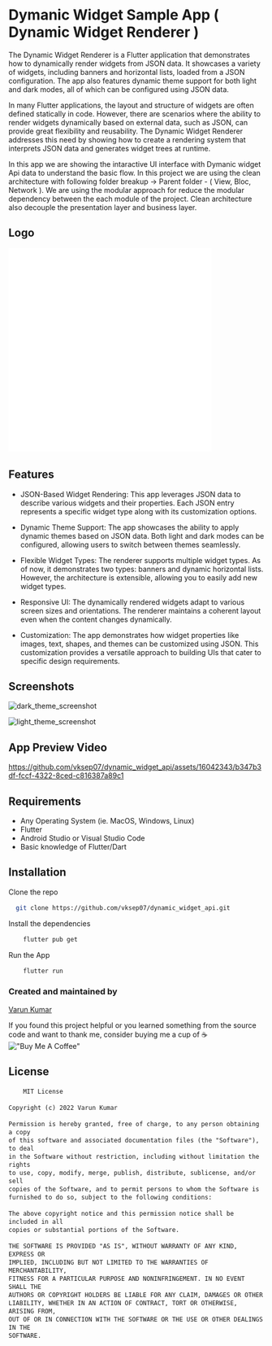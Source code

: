 # Dymanic Widget Sample App  ( Dynamic Widget Renderer )

The Dynamic Widget Renderer is a Flutter application that demonstrates how to dynamically render widgets from JSON data. It showcases a variety of widgets, including banners and horizontal lists, loaded from a JSON configuration. The app also features dynamic theme support for both light and dark modes, all of which can be configured using JSON data.

In many Flutter applications, the layout and structure of widgets are often defined statically in code. However, there are scenarios where the ability to render widgets dynamically based on external data, such as JSON, can provide great flexibility and reusability. The Dynamic Widget Renderer addresses this need by showing how to create a rendering system that interprets JSON data and generates widget trees at runtime.

In this app we are showing the intaractive UI interface with Dymanic widget Api data  to understand the basic flow. In this project we are using the clean architecture  with following folder breakup -> Parent folder - ( View, Bloc, Network ). We are using the modular approach for reduce the modular dependency between the each module of the project. Clean architecture also decouple the presentation layer and business layer.


## Logo

<img src="https://github.com/vksep07/dynamic_widget_api/blob/main/assets/images/nymble_logo.png" alt="drawing" style="width:400px;"/>


## Features
- JSON-Based Widget Rendering: This app leverages JSON data to describe various widgets and their properties. Each JSON entry represents a specific widget type along with its customization options.

- Dynamic Theme Support: The app showcases the ability to apply dynamic themes based on JSON data. Both light and dark modes can be configured, allowing users to switch between themes seamlessly.

- Flexible Widget Types: The renderer supports multiple widget types. As of now, it demonstrates two types: banners and dynamic horizontal lists. However, the architecture is extensible, allowing you to easily add new widget types.

- Responsive UI: The dynamically rendered widgets adapt to various screen sizes and orientations. The renderer maintains a coherent layout even when the content changes dynamically.

- Customization: The app demonstrates how widget properties like images, text, shapes, and themes can be customized using JSON. This customization provides a versatile approach to building UIs that cater to specific design requirements.


## Screenshots

![dark_theme_screenshot](https://github.com/vksep07/dynamic_widget_api/assets/16042343/a2570790-9167-4189-b453-20e1d6039737)


![light_theme_screenshot](https://github.com/vksep07/dynamic_widget_api/assets/16042343/457a49d8-9cad-4aa1-9c4a-3ad8df80da12)



## App Preview Video


https://github.com/vksep07/dynamic_widget_api/assets/16042343/b347b3df-fccf-4322-8ced-c816387a89c1


## Requirements

- Any Operating System (ie. MacOS, Windows, Linux)
- Flutter
- Android Studio or Visual Studio Code
- Basic knowledge of Flutter/Dart


## Installation

Clone the repo

```bash
  git clone https://github.com/vksep07/dynamic_widget_api.git
```

Install the dependencies

```bash
    flutter pub get
```

Run the App

```bash
    flutter run
```
### Created and maintained by 
[Varun Kumar](https://github.com/vksep07)


If you found this project helpful or you learned something from the source code and want to thank me, consider buying me a cup of ☕<br>
!["Buy Me A Coffee"](https://www.buymeacoffee.com/assets/img/custom_images/orange_img.png)
## License

```
    MIT License

Copyright (c) 2022 Varun Kumar

Permission is hereby granted, free of charge, to any person obtaining a copy
of this software and associated documentation files (the "Software"), to deal
in the Software without restriction, including without limitation the rights
to use, copy, modify, merge, publish, distribute, sublicense, and/or sell
copies of the Software, and to permit persons to whom the Software is
furnished to do so, subject to the following conditions:

The above copyright notice and this permission notice shall be included in all
copies or substantial portions of the Software.

THE SOFTWARE IS PROVIDED "AS IS", WITHOUT WARRANTY OF ANY KIND, EXPRESS OR
IMPLIED, INCLUDING BUT NOT LIMITED TO THE WARRANTIES OF MERCHANTABILITY,
FITNESS FOR A PARTICULAR PURPOSE AND NONINFRINGEMENT. IN NO EVENT SHALL THE
AUTHORS OR COPYRIGHT HOLDERS BE LIABLE FOR ANY CLAIM, DAMAGES OR OTHER
LIABILITY, WHETHER IN AN ACTION OF CONTRACT, TORT OR OTHERWISE, ARISING FROM,
OUT OF OR IN CONNECTION WITH THE SOFTWARE OR THE USE OR OTHER DEALINGS IN THE
SOFTWARE.

```
